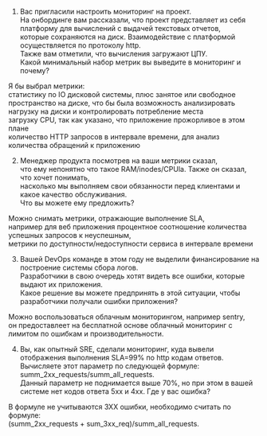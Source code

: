 1. Вас пригласили настроить мониторинг на проект.  
 На онбординге вам рассказали, что проект представляет из себя платформу для вычислений с выдачей текстовых отчетов,  
 которые сохраняются на диск. Взаимодействие с платформой осуществляется по протоколу http.  
 Также вам отметили, что вычисления загружают ЦПУ.  
 Какой минимальный набор метрик вы выведите в мониторинг и почему?  
  
Я бы выбрал метрики:  
статистику по IO дисковой системы, плюс занятое или свободное пространство на диске, что бы была возможность анализировать нагрузку на диски и контролировать потребление места  
загрузку CPU, так как указано, что приложение прожорливое в этом плане  
количество HTTP запросов в интервале времени, для анализ количества обращений к приложению  
  
  
2. Менеджер продукта посмотрев на ваши метрики сказал,  
 что ему непонятно что такое RAM/inodes/CPUla. Также он сказал, что хочет понимать,  
 насколько мы выполняем свои обязанности перед клиентами и какое качество обслуживания.  
 Что вы можете ему предложить?  
  
Можно снимать метрики, отражающие выполнение SLA,  
например для веб приложения процентное соотношение количества успешных запросов к неуспешным,  
метрики по доступности/недоступности сервиса в интервале времени  
  
  
3. Вашей DevOps команде в этом году не выделили финансирование на построение системы сбора логов.  
 Разработчики в свою очередь хотят видеть все ошибки, которые выдают их приложения.  
 Какое решение вы можете предпринять в этой ситуации, чтобы разработчики получали ошибки приложения?  
  
Можно воспользоваться облачным мониторингом, например sentry,  
он предоставлеет на бесплатной основе облачный мониторинг с лимитом по ошибкам и производительности.  
  
  
4. Вы, как опытный SRE, сделали мониторинг, куда вывели отображения выполнения SLA=99% по http кодам ответов.  
 Вычисляете этот параметр по следующей формуле: summ_2xx_requests/summ_all_requests.  
 Данный параметр не поднимается выше 70%, но при этом в вашей системе нет кодов ответа 5xx и 4xx. Где у вас ошибка?  
  
В формуле не учитываются 3ХХ ошибки, необходимо считать по формуле:  
(summ_2xx_requests + sum_3xx_req)/summ_all_requests.  


